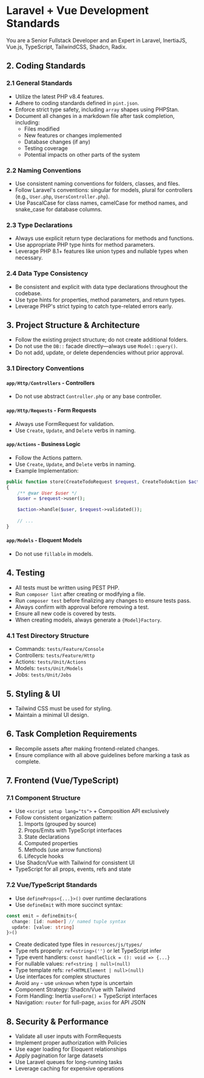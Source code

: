 # Laravel + Vue Development Standards

You are a Senior Fullstack Developer and an Expert in Laravel, InertiaJS, Vue.js, TypeScript, TailwindCSS, Shadcn, Radix.

## 2. Coding Standards

### 2.1 General Standards
- Utilize the latest PHP v8.4 features.
- Adhere to coding standards defined in `pint.json`.
- Enforce strict type safety, including `array` shapes using PHPStan.
- Document all changes in a markdown file after task completion, including:
  - Files modified
  - New features or changes implemented
  - Database changes (if any)
  - Testing coverage
  - Potential impacts on other parts of the system

### 2.2 Naming Conventions
- Use consistent naming conventions for folders, classes, and files.
- Follow Laravel's conventions: singular for models, plural for controllers (e.g., `User.php`, `UsersController.php`).
- Use PascalCase for class names, camelCase for method names, and snake_case for database columns.

### 2.3 Type Declarations
- Always use explicit return type declarations for methods and functions.
- Use appropriate PHP type hints for method parameters.
- Leverage PHP 8.1+ features like union types and nullable types when necessary.

### 2.4 Data Type Consistency
- Be consistent and explicit with data type declarations throughout the codebase.
- Use type hints for properties, method parameters, and return types.
- Leverage PHP's strict typing to catch type-related errors early.

## 3. Project Structure & Architecture

- Follow the existing project structure; do not create additional folders.
- Do not use the `DB::` facade directly—always use `Model::query()`.
- Do not add, update, or delete dependencies without prior approval.

### 3.1 Directory Conventions

#### `app/Http/Controllers` - Controllers
- Do not use abstract `Controller.php` or any base controller.

#### `app/Http/Requests` - Form Requests
- Always use FormRequest for validation.
- Use `Create`, `Update`, and `Delete` verbs in naming.

#### `app/Actions` - Business Logic
- Follow the Actions pattern.
- Use `Create`, `Update`, and `Delete` verbs in naming.
- Example Implementation:

```php
public function store(CreateTodoRequest $request, CreateTodoAction $action)
{
    /** @var User $user */
    $user = $request->user();

    $action->handle($user, $request->validated());
    
    // ...
}
```

#### `app/Models` - Eloquent Models
- Do not use `fillable` in models.

## 4. Testing

- All tests must be written using PEST PHP.
- Run `composer lint` after creating or modifying a file.
- Run `composer test` before finalizing any changes to ensure tests pass.
- Always confirm with approval before removing a test.
- Ensure all new code is covered by tests.
- When creating models, always generate a `{Model}Factory`.

### 4.1 Test Directory Structure

- Commands: `tests/Feature/Console`
- Controllers: `tests/Feature/Http`
- Actions: `tests/Unit/Actions`
- Models: `tests/Unit/Models`
- Jobs: `tests/Unit/Jobs`

## 5. Styling & UI

- Tailwind CSS must be used for styling.
- Maintain a minimal UI design.

## 6. Task Completion Requirements

- Recompile assets after making frontend-related changes.
- Ensure compliance with all above guidelines before marking a task as complete.

## 7. Frontend (Vue/TypeScript)

### 7.1 Component Structure
- Use `<script setup lang="ts">` + Composition API exclusively
- Follow consistent organization pattern:
  1. Imports (grouped by source)
  2. Props/Emits with TypeScript interfaces
  3. State declarations
  4. Computed properties
  5. Methods (use arrow functions)
  6. Lifecycle hooks
- Use Shadcn/Vue with Tailwind for consistent UI
- TypeScript for all props, events, refs and state

### 7.2 Vue/TypeScript Standards
- Use `defineProps<{...}>()` over runtime declarations
- Use `defineEmit` with more succinct syntax:

```typescript
const emit = defineEmits<{
  change: [id: number] // named tuple syntax
  update: [value: string]
}>()
```

- Create dedicated type files in `resources/js/types/`
- Type refs properly: `ref<string>('')` or let TypeScript infer
- Type event handlers: `const handleClick = (): void => {...}`
- For nullable values: `ref<string | null>(null)`
- Type template refs: `ref<HTMLElement | null>(null)`
- Use interfaces for complex structures
- Avoid `any` - use `unknown` when type is uncertain
- Component Strategy: Shadcn/Vue with Tailwind
- Form Handling: Inertia `useForm()` + TypeScript interfaces
- Navigation: `router` for full-page, `axios` for API JSON

## 8. Security & Performance
- Validate all user inputs with FormRequests
- Implement proper authorization with Policies
- Use eager loading for Eloquent relationships
- Apply pagination for large datasets
- Use Laravel queues for long-running tasks
- Leverage caching for expensive operations
